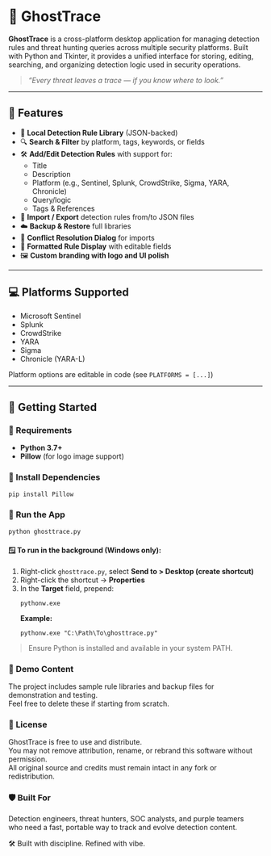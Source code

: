 # 👻 GhostTrace

**GhostTrace** is a cross-platform desktop application for managing detection rules and threat hunting queries across multiple security platforms. Built with Python and Tkinter, it provides a unified interface for storing, editing, searching, and organizing detection logic used in security operations.

> _“Every threat leaves a trace — if you know where to look.”_

---

## 🧠 Features

- 💾 **Local Detection Rule Library** (JSON-backed)
- 🔍 **Search & Filter** by platform, tags, keywords, or fields
- 🛠️ **Add/Edit Detection Rules** with support for:
  - Title
  - Description
  - Platform (e.g., Sentinel, Splunk, CrowdStrike, Sigma, YARA, Chronicle)
  - Query/logic
  - Tags & References
- 📁 **Import / Export** detection rules from/to JSON files
- ☁️ **Backup & Restore** full libraries
- 🔁 **Conflict Resolution Dialog** for imports
- 🧾 **Formatted Rule Display** with editable fields
- 🖼️ **Custom branding with logo and UI polish**

---

## 💻 Platforms Supported

- Microsoft Sentinel  
- Splunk  
- CrowdStrike  
- YARA  
- Sigma  
- Chronicle (YARA-L)

Platform options are editable in code (see `PLATFORMS = [...]`)

---

## 🚀 Getting Started
### 🔧 Requirements

- **Python 3.7+**
- **Pillow** (for logo image support)

### 🔧 Install Dependencies
```bash
pip install Pillow
```

### 🚀 Run the App
```bash
python ghosttrace.py
```

#### 🪟 To run in the background (Windows only):
1. Right-click `ghosttrace.py`, select **Send to > Desktop (create shortcut)**
2. Right-click the shortcut → **Properties**
3. In the **Target** field, prepend:
   ```
   pythonw.exe
   ```
   **Example:**
   ```
   pythonw.exe "C:\Path\To\ghosttrace.py"
   ```

> Ensure Python is installed and available in your system PATH.

### 🧪 Demo Content
The project includes sample rule libraries and backup files for demonstration and testing.  
Feel free to delete these if starting from scratch.

### 📜 License
GhostTrace is free to use and distribute.  
You may not remove attribution, rename, or rebrand this software without permission.  
All original source and credits must remain intact in any fork or redistribution.

### 🛡️ Built For
Detection engineers, threat hunters, SOC analysts, and purple teamers  
who need a fast, portable way to track and evolve detection content.

🛠️ Built with discipline. Refined with vibe.
